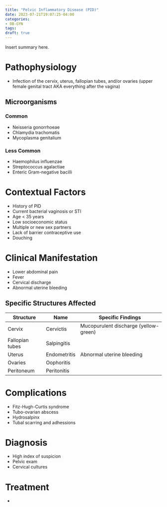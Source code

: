 ```yaml
---
title: "Pelvic Inflammatory Disease (PID)"
date: 2023-07-21T19:07:25-04:00
categories:
- OB-GYN
tags:
draft: true
---
```

Insert summary here.

<!--more-->
# Pathophysiology
- Infection of the cervix, uterus, fallopian tubes, and/or ovaries (upper female genital tract AKA everything after the vagina)

## Microorganisms
### Common
- Neisseria gonorrhoeae
- Chlamydia trachomatis
- Mycoplasma genitalium

### Less Common
- Haemophilus influenzae
- Streptococcus agalactiae
- Enteric Gram-negative bacilli

# Contextual Factors
- History of PID
- Current bacterial vaginosis or STI
- Age < 35 years
- Low socioeconomic status
- Multiple or new sex partners
- Lack of barrier contraceptive use
- Douching

# Clinical Manifestation
- Lower abdominal pain
- Fever
- Cervical discharge
- Abnormal uterine bleeding

## Specific Structures Affected
| Structure       | Name         | Specific Findings                     |
|-----------------|--------------|---------------------------------------|
| Cervix          | Cervictis    | Mucopurulent discharge (yellow-green) |
| Fallopian tubes | Salpingitis  |                                       |
| Uterus          | Endometritis | Abnormal uterine bleeding             |
| Ovaries         | Oophoritis   |                                       |
| Peritoneum      | Peritonitis  |                                       |

# Complications
- Fitz-Hugh-Curtis syndrome
- Tubo-ovarian abscess
- Hydrosalpinx
- Tubal scarring and adhessions

# Diagnosis
- High index of suspicion
- Pelvic exam
- Cervical cultures

# Treatment
- 
